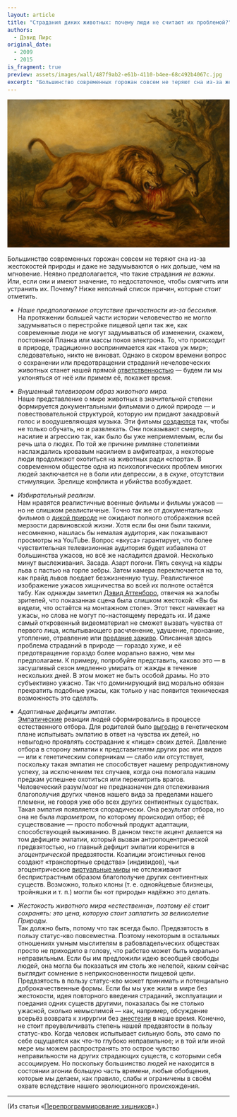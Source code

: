 ```yaml
---
layout: article
title: "Страдания диких животных: почему люди не считают их проблемой?"
authors:
  - Дэвид Пирс
original_date:
  - 2009
  - 2015
is_fragment: true
preview: assets/images/wall/487f9ab2-e61b-4110-b4ee-68c492b4067c.jpg
excerpt: "Большинство современных горожан совсем не теряют сна из-за жестокостей природы и даже не задумываются о них дольше, чем на мгновение. Неявно предполагается, что такие страдания не важны. Или, если они и имеют значение, то недостаточное, чтобы смягчить или устранить их. Почему? Ниже неполный список причин, которые стоит отметить."
---
```

<img src="assets/images/wall/487f9ab2-e61b-4110-b4ee-68c492b4067c.jpg"/>

Большинство современных горожан совсем не теряют сна из-за жестокостей природы и даже не задумываются о них дольше, чем на мгновение. Неявно предполагается, что такие страдания _не важны_. Или, если они и имеют значение, то недостаточное, чтобы смягчить или устранить их. Почему? Ниже неполный список причин, которые стоит отметить.

- _Наше предполагаемое отсутствие причастности из-за бессилия._ <br>
На протяжении большей части истории человечество не могло задумываться о перестройке пищевой цепи так же, как современные люди не могут задумываться об изменении, скажем, постоянной Планка или массы покоя электрона. То, что происходит в природе, традиционно воспринимается как «таков уж мир»; следовательно, никто не виноват. Однако в скором времени вопрос о сохранении или предотвращении страданий нечеловеческих животных станет нашей прямой [ответственностью](http://www.utilitarian-essays.com/suffering-nature.html) — будем ли мы уклоняться от неё или примем её, покажет время.

- _Внушенный телевизором образ животного мира._ <br>
Наше представление о мире животных в значительной степени формируется документальными фильмами о дикой природе — и повествовательной структурой, которую им придают закадровый голос и воодушевляющая музыка. Эти фильмы [создаются](https://www.abolitionist.com/reprogramming/battle-kruger.html) так, чтобы не только обучать, но и развлекать. Они показывают смерть, насилие и агрессию так, как было бы уже неприемлемым, если бы речь шла о людях. По той же причине римляне столетиями наслаждались кровавым насилием в амфитеатрах, а некоторые люди продолжают охотиться на животных ради «спорта». В современном обществе одна из психологических проблем многих людей заключается не в боли или депрессии, а в _скуке_, отсутствии стимуляции. Зрелище конфликта и убийства возбуждает.

- _Избирательный реализм._ <br>
Нам нравятся реалистичные военные фильмы и фильмы ужасов — но не слишком реалистичные. Точно так же от документальных фильмов о [дикой природе](https://www.abolitionist.com/reprogramming/lions-elephants.html) не ожидают полного отображения всей мерзости дарвиновской жизни. Хотя если бы они были такими, несомненно, нашлась бы немалая аудитория, как показывают просмотры на YouTube. Вопрос «вкуса» гарантирует, что более чувствительная телевизионная аудитория будет избавлена от большинства ужасов, но всё же насладится драмой. Несколько минут выслеживания. Засада. Азарт погони. Пять секунд на кадры льва с пастью на горле зебры. Затем камера переключается на то, как прайд львов поедает безжизненную тушу. Реалистичное изображение ужасов хищничества во всей их полноте остаётся табу. Как однажды заметил [Дэвид Аттенборо](https://ru.wikipedia.org/wiki/%D0%90%D1%82%D1%82%D0%B5%D0%BD%D0%B1%D0%BE%D1%80%D0%BE,_%D0%94%D1%8D%D0%B2%D0%B8%D0%B4), отвечая на жалобы зрителей, что показанная сцена была слишком жестокой: «Вы бы видели, что остаётся на монтажном столе». Этот текст намекает на ужасы, но слова не могут по-настоящему передать их. И даже самый откровенный видеоматериал не сможет вызвать чувства от первого лица, испытывающего расчленение, удушение, пронзание, утопление, отравление или [поедание заживо](https://www.abolitionist.com/reprogramming/darwinian-life.html). Описанная здесь проблема страданий в природе — гораздо хуже, и её предотвращение гораздо более морально важно, чем мы предполагаем. К примеру, попробуйте представить, каково это — в засушливый сезон медленно умирать от жажды в течение нескольких дней. В этом может не быть особой драмы. Но это субъективно ужасно. Так что доминирующий вид морально обязан прекратить подобные ужасы, как только у нас появится техническая возможность это сделать.

- _Адаптивные дефициты эмпатии._ <br>
[Эмпатические](https://www.empathogens.com/empathy/mirror-touch.html) реакции людей сформировались в процессе естественного отбора. Для родителей было [выгодно](https://ru.wikipedia.org/wiki/%D0%9F%D1%80%D0%B8%D1%81%D0%BF%D0%BE%D1%81%D0%BE%D0%B1%D0%BB%D0%B5%D0%BD%D0%BD%D0%BE%D1%81%D1%82%D1%8C) в генетическом плане испытывать эмпатию в ответ на чувства их детей, но невыгодно проявлять сострадание к «пище» своих детей. Давление отбора в сторону эмпатии к представителям других рас или видов — или к генетическим соперникам — слабо или отсутствует, поскольку такая эмпатия не способствует нашему репродуктивному успеху, за исключением тех случаев, когда она помогала нашим предкам успешнее охотиться или перехитрить врагов. Человеческий разум/мозг не предназначен для отслеживания благополучия других членов нашего вида за пределами нашего племени, не говоря уже обо всех других сентиентных существах. Такая эмпатия появляется спорадически. Она результат отбора, но она не была _параметром_, по которому происходил отбор; её существование — просто побочный продукт адаптации, способствующей выживанию. В данном тексте акцент делается на том дефиците эмпатии, который вызван антропоцентрической предвзятостью, но главный дефицит эмпатии коренится в _эгоцентрической_ предвзятости. Коалиции эгоистичных генов создают «транспортные средства» (индивидов), чьи эгоцентрические [виртуальные миры](https://www.huxley.net/organic.htm) не отслеживают беспристрастным образом благополучие других сентиентных существ. Возможно, только клоны (т. е. однояйцевые близнецы, тройняшки и т. п.) могли бы «от природы» надёжно это делать.
 
- _Жестокость животного мира «естественна», поэтому её стоит сохранять: это цена, которую стоит заплатить за великолепие Природы._ <br>
Так должно быть, потому что так всегда было. Предвзятость в пользу статус-кво повсеместна. Поэтому некоторым в остальных отношениях умным мыслителям в рабовладельческих обществах просто не приходило в голову, что рабство может быть морально неправильным. Если бы им предложили идею всеобщей свободы людей, она могла бы показаться им столь же нелепой, каким сейчас выглядит сомнение в неприкосновенности пищевой цепи. Предвзятость в пользу статус-кво может принимать и потенциально доброкачественные формы. Если бы мы уже жили в мире без жестокости, идея повторного введения страданий, эксплуатации и поедания одних существ другими, показалась бы не столько ужасной, сколько немыслимой — как, например, обсуждение всерьёз возврата к хирургии без [анестезии](https://www.general-anaesthesia.com/) в наше время. Конечно, не стоит преувеличивать степень нашей предвзятости в пользу статус-кво. Когда человек испытывает сильную боль, это само по себе ощущается как что-то глубоко неправильное; и в той или иной мере мы можем распространять это острое чувство неправильности на других страдающих существ, с которыми себя ассоциируем. Но поскольку большинство людей не находится в состоянии агонии большую часть времени, любые обобщения, которые мы делаем, как правило, слабы и ограничены в своём охвате вследствие нашего эволюционного происхождения.

---

(Из статьи «[Перепрограммирование хищников](david-pearce-reprogramming-predators.html)».)
